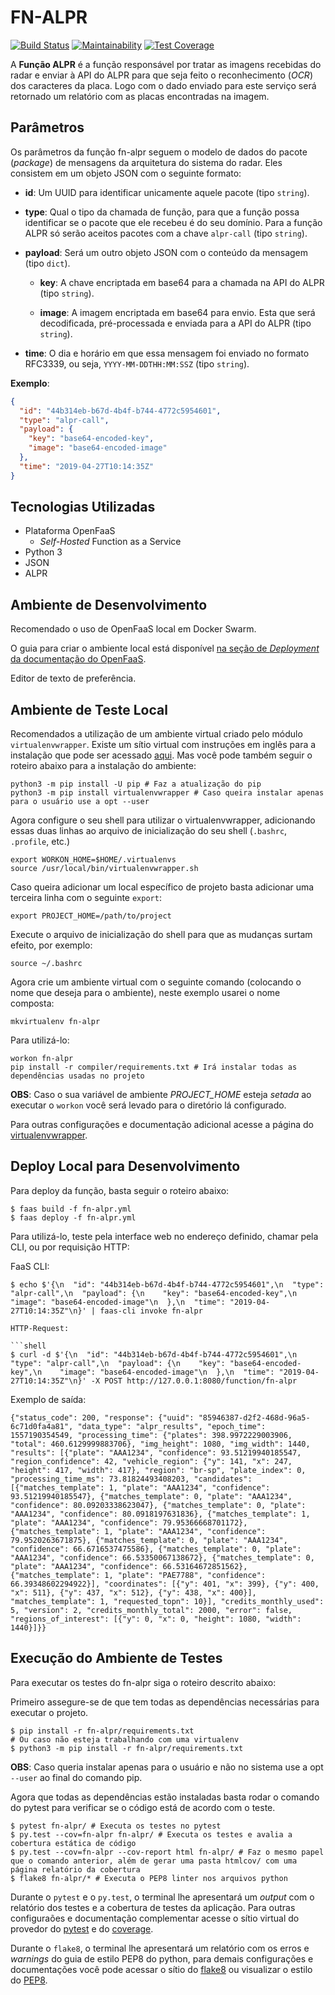# FN-ALPR

[![Build Status](https://travis-ci.org/radar-pi/fn-alpr.svg?branch=develop)](https://travis-ci.org/radar-pi/fn-alpr)
[![Maintainability](https://api.codeclimate.com/v1/badges/e9d5767289e175c0cb18/maintainability)](https://codeclimate.com/github/radar-pi/fn-alpr/maintainability)
[![Test Coverage](https://api.codeclimate.com/v1/badges/e9d5767289e175c0cb18/test_coverage)](https://codeclimate.com/github/radar-pi/fn-alpr/test_coverage)

A **Função ALPR** é a função responsável por tratar as imagens recebidas do radar e enviar à API do ALPR para que seja feito o reconhecimento (_OCR_) dos caracteres da placa. Logo com o dado enviado para este serviço será retornado um relatório com as placas encontradas na imagem.

## Parâmetros

Os parâmetros da função fn-alpr seguem o modelo de dados do pacote (_package_) de mensagens da arquitetura do sistema do radar. Eles consistem em um objeto JSON com o seguinte formato:

- **id**: Um UUID para identificar unicamente aquele pacote (tipo `string`).

- **type**: Qual o tipo da chamada de função, para que a função possa identificar se o pacote que ele recebeu é do seu domínio. Para a função ALPR só serão aceitos pacotes com a chave `alpr-call` (tipo `string`).

- **payload**: Será um outro objeto JSON com o conteúdo da mensagem (tipo `dict`).

    - **key**: A chave encriptada em base64 para a chamada na API do ALPR (tipo `string`).

    - **image**: A imagem encriptada em base64 para envio. Esta que será decodificada, pré-processada e enviada para a API do ALPR (tipo `string`).

- **time**: O dia e horário em que essa mensagem foi enviado no formato RFC3339, ou seja, `YYYY-MM-DDTHH:MM:SSZ` (tipo `string`).

__Exemplo__:

```json
{
  "id": "44b314eb-b67d-4b4f-b744-4772c5954601",
  "type": "alpr-call",
  "payload": {
    "key": "base64-encoded-key",
    "image": "base64-encoded-image"
  },
  "time": "2019-04-27T10:14:35Z"
}
```

## Tecnologias Utilizadas

- Plataforma OpenFaaS
    - _Self-Hosted_ Function as a Service
- Python 3
- JSON
- ALPR

## Ambiente de Desenvolvimento

Recomendado o uso de OpenFaaS local em Docker Swarm.

O guia para criar o ambiente local está disponível [na seção de _Deployment_ da documentação do OpenFaaS](http://docs.openfaas.com/deployment/docker-swarm/).

Editor de texto de preferência.

## Ambiente de Teste Local

Recomendados a utilização de um ambiente virtual criado pelo módulo `virtualenvwrapper`.
Existe um sítio virtual com instruções em inglês para a instalação que pode ser acessado [aqui](https://virtualenvwrapper.readthedocs.io/en/latest/install.html). Mas você pode também seguir o roteiro abaixo para a instalação do ambiente:

```shell
python3 -m pip install -U pip # Faz a atualização do pip
python3 -m pip install virtualenvwrapper # Caso queira instalar apenas para o usuário use a opt --user
```

Agora configure o seu shell para utilizar o virtualenvwrapper, adicionando essas duas linhas ao arquivo de inicialização do seu shell (`.bashrc`, `.profile`, etc.)

```shell
export WORKON_HOME=$HOME/.virtualenvs
source /usr/local/bin/virtualenvwrapper.sh
```

Caso queira adicionar um local específico de projeto basta adicionar uma terceira linha com o seguinte `export`:

```shell
export PROJECT_HOME=/path/to/project
```

Execute o arquivo de inicialização do shell para que as mudanças surtam efeito, por exemplo:

```shell
source ~/.bashrc
```

Agora crie um ambiente virtual com o seguinte comando (colocando o nome que deseja para o ambiente), neste exemplo usarei o nome composta:

```shell
mkvirtualenv fn-alpr
```

Para utilizá-lo:

```shell
workon fn-alpr
pip install -r compiler/requirements.txt # Irá instalar todas as dependências usadas no projeto
```

**OBS**: Caso o sua variável de ambiente *PROJECT_HOME* esteja _setada_ ao executar o `workon` você será levado para o diretório lá configurado.

Para outras configurações e documentação adicional acesse a página do [virtualenvwrapper](https://virtualenvwrapper.readthedocs.io/en/latest/).

## Deploy Local para Desenvolvimento

Para deploy da função, basta seguir o roteiro abaixo:

```shell
$ faas build -f fn-alpr.yml
$ faas deploy -f fn-alpr.yml
```

Para utilizá-lo, teste pela interface web no endereço definido, chamar pela CLI, ou por requisição HTTP:

FaaS CLI:

```shell
$ echo $'{\n  "id": "44b314eb-b67d-4b4f-b744-4772c5954601",\n  "type": "alpr-call",\n  "payload": {\n    "key": "base64-encoded-key",\n    "image": "base64-encoded-image"\n  },\n  "time": "2019-04-27T10:14:35Z"\n}' | faas-cli invoke fn-alpr

HTTP-Request:

```shell
$ curl -d $'{\n  "id": "44b314eb-b67d-4b4f-b744-4772c5954601",\n  "type": "alpr-call",\n  "payload": {\n    "key": "base64-encoded-key",\n    "image": "base64-encoded-image"\n  },\n  "time": "2019-04-27T10:14:35Z"\n}' -X POST http://127.0.0.1:8080/function/fn-alpr
```

Exemplo de saída:

```shell
{"status_code": 200, "response": {"uuid": "85946387-d2f2-468d-96a5-6c71d0fa4a81", "data_type": "alpr_results", "epoch_time": 1557190354549, "processing_time": {"plates": 398.9972229003906, "total": 460.6129999883706}, "img_height": 1080, "img_width": 1440, "results": [{"plate": "AAA1234", "confidence": 93.51219940185547, "region_confidence": 42, "vehicle_region": {"y": 141, "x": 247, "height": 417, "width": 417}, "region": "br-sp", "plate_index": 0, "processing_time_ms": 73.81824493408203, "candidates": [{"matches_template": 1, "plate": "AAA1234", "confidence": 93.51219940185547}, {"matches_template": 0, "plate": "AAA1234", "confidence": 80.09203338623047}, {"matches_template": 0, "plate": "AAA1234", "confidence": 80.0918197631836}, {"matches_template": 1, "plate": "AAA1234", "confidence": 79.95366668701172}, {"matches_template": 1, "plate": "AAA1234", "confidence": 79.9520263671875}, {"matches_template": 0, "plate": "AAA1234", "confidence": 66.6716537475586}, {"matches_template": 0, "plate": "AAA1234", "confidence": 66.53350067138672}, {"matches_template": 0, "plate": "AAA1234", "confidence": 66.53164672851562}, {"matches_template": 1, "plate": "PAE7788", "confidence": 66.39348602294922}], "coordinates": [{"y": 401, "x": 399}, {"y": 400, "x": 511}, {"y": 437, "x": 512}, {"y": 438, "x": 400}], "matches_template": 1, "requested_topn": 10}], "credits_monthly_used": 5, "version": 2, "credits_monthly_total": 2000, "error": false, "regions_of_interest": [{"y": 0, "x": 0, "height": 1080, "width": 1440}]}}
```

## Execução do Ambiente de Testes

Para executar os testes do fn-alpr siga o roteiro descrito abaixo:

Primeiro assegure-se de que tem todas as dependências necessárias para executar o projeto.

```shell
$ pip install -r fn-alpr/requirements.txt
# Ou caso não esteja trabalhando com uma virtualenv
$ python3 -m pip install -r fn-alpr/requirements.txt
```

**OBS**: Caso queria instalar apenas para o usuário e não no sistema use a opt `--user` ao final do comando pip.

Agora que todas as dependências estão instaladas basta rodar o comando do pytest para verificar se o código está de acordo com o teste.

```shell
$ pytest fn-alpr/ # Executa os testes no pytest
$ py.test --cov=fn-alpr fn-alpr/ # Executa os testes e avalia a cobertura estática de código
$ py.test --cov=fn-alpr --cov-report html fn-alpr/ # Faz o mesmo papel que o comando anterior, além de gerar uma pasta htmlcov/ com uma página relatório da cobertura
$ flake8 fn-alpr/* # Executa o PEP8 linter nos arquivos python
```

Durante o `pytest` e o `py.test`, o terminal lhe apresentará um _output_ com o relatório dos testes e a cobertura de testes da aplicação. Para outras configuraões e documentação complementar acesse o sítio virtual do provedor do [pytest](https://docs.pytest.org/en/latest/) e do [coverage](https://pytest-cov.readthedocs.io/en/latest/).

Durante o `flake8`, o terminal lhe apresentará um relatório com os erros e _warnings_ do guia de estilo PEP8 do python, para demais configurações e documentações você pode acessar o sítio do [flake8](http://flake8.pycqa.org/en/latest/index.html) ou visualizar o estilo do [PEP8](https://www.python.org/dev/peps/pep-0008/).